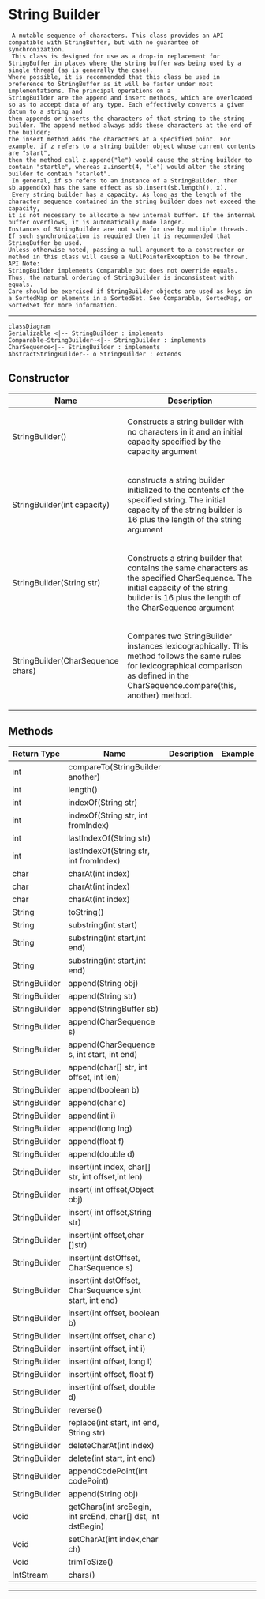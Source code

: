 # String Builder

     A mutable sequence of characters. This class provides an API compatible with StringBuffer, but with no guarantee of synchronization. 
     This class is designed for use as a drop-in replacement for StringBuffer in places where the string buffer was being used by a single thread (as is generally the case). 
    Where possible, it is recommended that this class be used in preference to StringBuffer as it will be faster under most implementations. The principal operations on a 
    StringBuilder are the append and insert methods, which are overloaded so as to accept data of any type. Each effectively converts a given datum to a string and
    then appends or inserts the characters of that string to the string builder. The append method always adds these characters at the end of the builder; 
    the insert method adds the characters at a specified point. For example, if z refers to a string builder object whose current contents are "start", 
    then the method call z.append("le") would cause the string builder to contain "startle", whereas z.insert(4, "le") would alter the string builder to contain "starlet".
     In general, if sb refers to an instance of a StringBuilder, then sb.append(x) has the same effect as sb.insert(sb.length(), x).
     Every string builder has a capacity. As long as the length of the character sequence contained in the string builder does not exceed the capacity, 
    it is not necessary to allocate a new internal buffer. If the internal buffer overflows, it is automatically made larger.
    Instances of StringBuilder are not safe for use by multiple threads. If such synchronization is required then it is recommended that StringBuffer be used.
    Unless otherwise noted, passing a null argument to a constructor or method in this class will cause a NullPointerException to be thrown.
    API Note:
    StringBuilder implements Comparable but does not override equals. Thus, the natural ordering of StringBuilder is inconsistent with equals.
    Care should be exercised if StringBuilder objects are used as keys in a SortedMap or elements in a SortedSet. See Comparable, SortedMap, or SortedSet for more information.
<hr>

```mermaid
classDiagram
Serializable <|-- StringBuilder : implements 
Comparable~StringBuilder~<|-- StringBuilder : implements 
CharSequence<|-- StringBuilder : implements 
AbstractStringBuilder-- o StringBuilder : extends
 ```

## Constructor
| Name                              | Description                                                                                                                                                                                       |
|-----------------------------------|---------------------------------------------------------------------------------------------------------------------------------------------------------------------------------------------------|
| StringBuilder()                   | <p>Constructs a string builder with no characters in it and an initial capacity specified by the capacity argument</p>                                                                            |
| StringBuilder(int capacity)       | <p> constructs a string builder initialized to the contents of the specified string. The initial capacity of the string builder is 16 plus the length of the string argument</p>                  |
| StringBuilder(String str)         | <p>Constructs a string builder that contains the same characters as the specified CharSequence. The initial capacity of the string builder is 16 plus the length of the CharSequence argument</p> |
 | StringBuilder(CharSequence chars) | <p>Compares two StringBuilder instances lexicographically. This method follows the same rules for lexicographical comparison as defined in the CharSequence.compare(this, another) method.</p>    |


## Methods

| Return Type   | Name                                                         | Description | Example |
|---------------|--------------------------------------------------------------|-------------|---------|
| int           | compareTo(StringBuilder another)                             |||
| int           | length()                                                     |||
| int           | indexOf(String str)                                          |||
| int           | indexOf(String str, int fromIndex)                           |||
| int           | lastIndexOf(String str)                                      |||
| int           | lastIndexOf(String str, int fromIndex)                       |||
| char          | charAt(int index)                                            |||
| char          | charAt(int index)                                            |||
| char          | charAt(int index)                                            |||
| String        | toString()                                                   |||
| String        | substring(int start)                                         |||
| String        | substring(int start,int end)                                 |||
| String        | substring(int start,int end)                                 |||
| StringBuilder | append(String obj)                                           |||
| StringBuilder | append(String str)                                           |||
| StringBuilder | append(StringBuffer sb)                                      |||
| StringBuilder | append(CharSequence s)                                       |||
| StringBuilder | append(CharSequence s, int start, int end)                   |||
| StringBuilder | append(char[] str, int offset, int len)                      |||
| StringBuilder | append(boolean b)                                            |||
| StringBuilder | append(char c)                                               |||
| StringBuilder | append(int i)                                                |||
| StringBuilder | append(long lng)                                             |||
| StringBuilder | append(float f)                                              |||
| StringBuilder | append(double d)                                             |||
| StringBuilder | insert(int index, char[] str, int offset,int len)            |||
| StringBuilder | insert( int offset,Object obj)                               |||
| StringBuilder | insert( int offset,String str)                               |||
| StringBuilder | insert(int offset,char []str)                                |||
| StringBuilder | insert(int dstOffset, CharSequence s)                        |||
| StringBuilder | insert(int dstOffset, CharSequence s,int start, int end)     |||
| StringBuilder | insert(int offset, boolean b)                                |||
| StringBuilder | insert(int offset, char c)                                   |||
| StringBuilder | insert(int offset, int i)                                    |||
| StringBuilder | insert(int offset, long l)                                   |||
| StringBuilder | insert(int offset, float f)                                  |||
| StringBuilder | insert(int offset, double d)                                 |||
| StringBuilder | reverse()                                                    |||
| StringBuilder | replace(int start, int end, String str)                      |||
| StringBuilder | deleteCharAt(int index)                                      |||
| StringBuilder | delete(int start, int end)                                   |||
| StringBuilder | appendCodePoint(int codePoint)                               |||
| StringBuilder | append(String obj)                                           |||
| Void          | getChars(int srcBegin, int srcEnd, char[] dst, int dstBegin) |||
| Void | setCharAt(int index,char ch)                                 |||
|Void| trimToSize()                                                 |||
|IntStream|  chars()                                                     |||

<hr>



